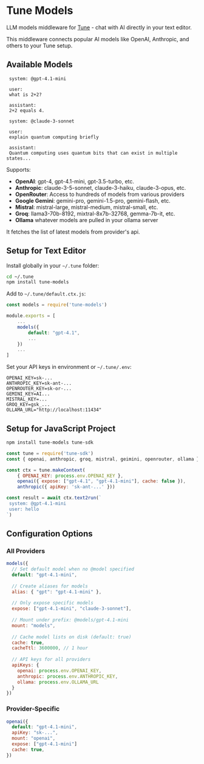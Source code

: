 # Tune Models

LLM models middleware for [Tune](https://github.com/iovdin/tune) - chat with AI directly in your text editor.

This middleware connects popular AI models like OpenAI, Anthropic, and others to your Tune setup.

## Available Models

```chat
 system: @gpt-4.1-mini

 user: 
 what is 2+2?

 assistant: 
 2+2 equals 4.

 system: @claude-3-sonnet  

 user: 
 explain quantum computing briefly

 assistant: 
 Quantum computing uses quantum bits that can exist in multiple states...
```

Supports:
- **OpenAI**: gpt-4, gpt-4.1-mini, gpt-3.5-turbo, etc.
- **Anthropic**: claude-3-5-sonnet, claude-3-haiku, claude-3-opus, etc.  
- **OpenRouter**: Access to hundreds of models from various providers
- **Google Gemini**: gemini-pro, gemini-1.5-pro, gemini-flash, etc.
- **Mistral**: mistral-large, mistral-medium, mistral-small, etc.
- **Groq**: llama3-70b-8192, mixtral-8x7b-32768, gemma-7b-it, etc.
- **Ollama** whatever models are pulled in your ollama server

It fetches the list of latest models from provider's api.

## Setup for Text Editor

Install globally in your `~/.tune` folder:

```bash
cd ~/.tune
npm install tune-models
```

Add to `~/.tune/default.ctx.js`:

```javascript
const models = require('tune-models')

module.exports = [
    ...
    models({
        default: "gpt-4.1",
        ...
    })
    ...
]
```

Set your API keys in environment or `~/.tune/.env`:
```
OPENAI_KEY=sk-...
ANTHROPIC_KEY=sk-ant-...
OPENROUTER_KEY=sk-or-...
GEMINI_KEY=AI...
MISTRAL_KEY=...
GROQ_KEY=gsk_...
OLLAMA_URL="http://localhost:11434"
```

## Setup for JavaScript Project

```bash
npm install tune-models tune-sdk
```

```javascript
const tune = require('tune-sdk')
const { openai, anthropic, groq, mistral, geimini, openrouter, ollama } = require('tune-models')

const ctx = tune.makeContext(
    { OPENAI_KEY: process.env.OPENAI_KEY }, 
    openai({ expose: ["gpt-4.1", "gpt-4.1-mini"], cache: false }), 
    anthropic({ apiKey: 'sk-ant-...' }))

const result = await ctx.text2run(`
 system: @gpt-4.1-mini
 user: hello
`)
```

## Configuration Options

### All Providers
```javascript
models({
  // Set default model when no @model specified
  default: "gpt-4.1-mini",
  
  // Create aliases for models  
  alias: { "gpt": "gpt-4.1-mini" },
  
  // Only expose specific models
  expose: ["gpt-4.1-mini", "claude-3-sonnet"],
  
  // Mount under prefix: @models/gpt-4.1-mini
  mount: "models",
  
  // Cache model lists on disk (default: true)
  cache: true,
  cacheTtl: 3600000, // 1 hour
  
  // API keys for all providers
  apiKeys: {
    openai: process.env.OPENAI_KEY,
    anthropic: process.env.ANTHROPIC_KEY,
    ollama: process.env.OLLAMA_URL
  }
})
```

### Provider-Specific
```javascript
openai({ 
  default: "gpt-4.1-mini",
  apiKey: "sk-...",
  mount: "openai",
  expose: ["gpt-4.1-mini"]
  cache: true,
})

```
